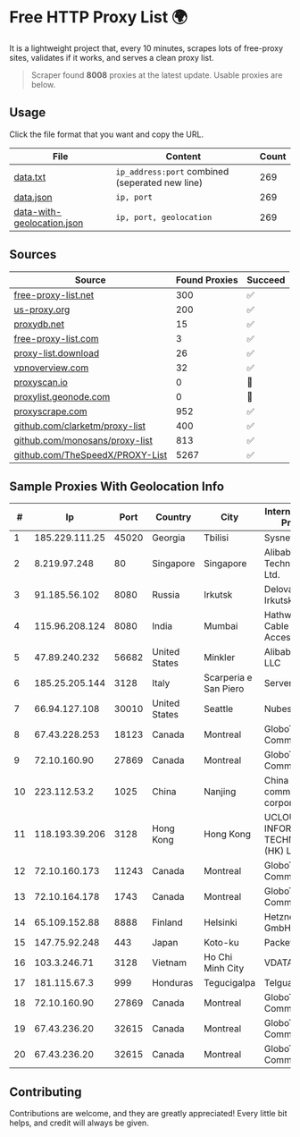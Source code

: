 
# Free HTTP Proxy List 🌍

It is a lightweight project that, every 10 minutes, scrapes lots of free-proxy sites, validates if it works, and serves a clean proxy list.


> Scraper found **8008** proxies at the latest update. Usable proxies are below.

## Usage

Click the file format that you want and copy the URL.


|File|Content|Count|
|----|-------|-----|
|[data.txt](https://raw.githubusercontent.com/themiralay/Proxy-List-World/master/data.txt)|`ip_address:port` combined (seperated new line)|269|
|[data.json](https://raw.githubusercontent.com/themiralay/Proxy-List-World/master/data.json)|`ip, port`|269|
|[data-with-geolocation.json](https://raw.githubusercontent.com/themiralay/Proxy-List-World/master/data-with-geolocation.json)|`ip, port, geolocation`|269|

## Sources

|Source|Found Proxies|Succeed|
|------|-------------|-------|
|[free-proxy-list.net](https://free-proxy-list.net)|300|✅|
|[us-proxy.org](https://www.us-proxy.org)|200|✅|
|[proxydb.net](http://proxydb.net)|15|✅|
|[free-proxy-list.com](https://free-proxy-list.com/?page=&port=&type%5B%5D=http&type%5B%5D=https&up_time=0&search=Search)|3|✅|
|[proxy-list.download](https://www.proxy-list.download/HTTP)|26|✅|
|[vpnoverview.com](https://vpnoverview.com/privacy/anonymous-browsing/free-proxy-servers)|32|✅|
|[proxyscan.io](https://www.proxyscan.io)|0|🚫|
|[proxylist.geonode.com](https://proxylist.geonode.com/api/proxy-list?limit=300&page=1&sort_by=lastChecked&sort_type=desc&protocols=http,https)|0|🚫|
|[proxyscrape.com](https://api.proxyscrape.com/v2/?request=displayproxies&protocol=http&timeout=10000&country=all&ssl=all&anonymity=all)|952|✅|
|[github.com/clarketm/proxy-list](https://raw.githubusercontent.com/clarketm/proxy-list/master/proxy-list-raw.txt)|400|✅|
|[github.com/monosans/proxy-list](https://raw.githubusercontent.com/monosans/proxy-list/main/proxies/http.txt)|813|✅|
|[github.com/TheSpeedX/PROXY-List](https://raw.githubusercontent.com/TheSpeedX/PROXY-List/master/http.txt)|5267|✅|


## Sample Proxies With Geolocation Info

|#|Ip|Port|Country|City|Internet Service Provider|
|-|--|----|-------|----|-------------------------|
|1|185.229.111.25|45020|Georgia|Tbilisi|Sysnet LLC|
|2|8.219.97.248|80|Singapore|Singapore|Alibaba (US) Technology Co., Ltd.|
|3|91.185.56.102|8080|Russia|Irkutsk|Delovaya Set' - Irkutsk|
|4|115.96.208.124|8080|India|Mumbai|Hathway IP over Cable Internet Access|
|5|47.89.240.232|56682|United States|Minkler|Alibaba.com LLC|
|6|185.25.205.144|3128|Italy|Scarperia e San Piero|Servereasy Italy|
|7|66.94.127.108|30010|United States|Seattle|Nubes, LLC|
|8|67.43.228.253|18123|Canada|Montreal|GloboTech Communications|
|9|72.10.160.90|27869|Canada|Montreal|GloboTech Communications|
|10|223.112.53.2|1025|China|Nanjing|China Mobile communications corporation|
|11|118.193.39.206|3128|Hong Kong|Hong Kong|UCLOUD INFORMATION TECHNOLOGY (HK) LIMITED|
|12|72.10.160.173|11243|Canada|Montreal|GloboTech Communications|
|13|72.10.164.178|1743|Canada|Montreal|GloboTech Communications|
|14|65.109.152.88|8888|Finland|Helsinki|Hetzner Online GmbH|
|15|147.75.92.248|443|Japan|Koto-ku|Packet Host, Inc.|
|16|103.3.246.71|3128|Vietnam|Ho Chi Minh City|VDATA|
|17|181.115.67.3|999|Honduras|Tegucigalpa|Telgua|
|18|72.10.160.90|27869|Canada|Montreal|GloboTech Communications|
|19|67.43.236.20|32615|Canada|Montreal|GloboTech Communications|
|20|67.43.236.20|32615|Canada|Montreal|GloboTech Communications|



## Contributing

Contributions are welcome, and they are greatly appreciated! Every
little bit helps, and credit will always be given.


